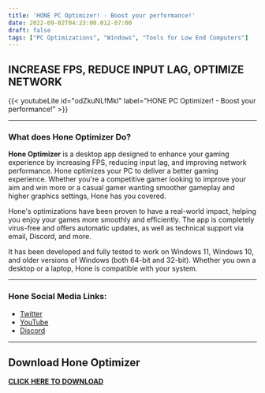 ```yaml
---
title: 'HONE PC Optimizer! - Boost your performance!'
date: 2022-09-02T04:23:00.012-07:00
draft: false
tags: ["PC Optimizations", "Windows", "Tools for Low End Computers"]
---
```


## **INCREASE FPS, REDUCE INPUT LAG, OPTIMIZE NETWORK** 

{{< youtubeLite id="odZkuNLfMkI" label="HONE PC Optimizer! - Boost your performance!" >}}  

---

### What does Hone Optimizer Do?

**Hone Optimizer** is a desktop app designed to enhance your gaming experience by increasing FPS, reducing input lag, and improving network performance. Hone optimizes your PC to deliver a better gaming experience. Whether you're a competitive gamer looking to improve your aim and win more or a casual gamer wanting smoother gameplay and higher graphics settings, Hone has you covered.

Hone's optimizations have been proven to have a real-world impact, helping you enjoy your games more smoothly and efficiently. The app is completely virus-free and offers automatic updates, as well as technical support via email, Discord, and more.

It has been developed and fully tested to work on Windows 11, Windows 10, and older versions of Windows (both 64-bit and 32-bit). Whether you own a desktop or a laptop, Hone is compatible with your system.

---

### Hone Social Media Links:
- [Twitter](https://twitter.com/gethonegg)
- [YouTube](https://www.youtube.com/c/GetHoneGG)
- [Discord](https://discord.hone.gg/)

---

## **Download Hone Optimizer**  
[**CLICK HERE TO DOWNLOAD**](http://github.com/auraside/HoneCtrl/releases/latest/download/HoneCtrl.Bat)
